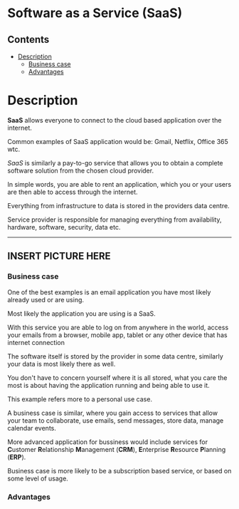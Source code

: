 # Software as a Service (SaaS)

<!--TOC_START-->
## Contents
- [Description](#description)
	- [Business case](#business-case)
	- [Advantages](#advantages)

<!--TOC_END-->
# Description

**SaaS** allows everyone to connect to the cloud based application over the internet. 

Common examples of SaaS application would be: Gmail, Netflix, Office 365 wtc.

*SaaS* is similarly a pay-to-go service that allows you to obtain a complete software solution from the chosen cloud provider. 

In simple words, you are able to rent an application, which you or your users are then able to access through the internet. 

Everything from infrastructure to data is stored in the providers data centre.

Service provider is responsible for managing everything from availability, hardware, software, security, data etc.

------------------------------------------------------------------------------------------------------------------------
**INSERT PICTURE HERE**
------------------------------------------------------------------------------------------------------------------------

### Business case

One of the best examples is an email application you have most likely already used or are using. 

Most likely the application you are using is a SaaS.

With this service you are able to log on from anywhere in the world, access your emails from a browser, mobile app, tablet or any other device that has internet connection

The software itself is stored by the provider in some data centre, similarly your data is most likely there as well.

You don't have to concern yourself where it is all stored, what you care the most is about having the application running and being able to use it.

This example refers more to a personal use case.

A business case is similar, where you gain access to services that allow your team to collaborate, use emails, send messages, store data, manage calendar events. 

More advanced application for bussiness would include services for **C**ustomer **R**elationship **M**anagement (**CRM**), **E**nterprise **R**esource **P**lanning (**ERP**).

Business case is more likely to be a subscription based service, or based on some level of usage.

### Advantages
